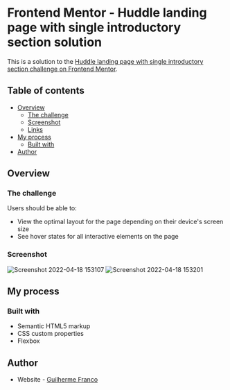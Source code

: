 # Frontend Mentor - Huddle landing page with single introductory section solution

This is a solution to the [Huddle landing page with single introductory section challenge on Frontend Mentor](https://www.frontendmentor.io/challenges/huddle-landing-page-with-a-single-introductory-section-B_2Wvxgi0). 

## Table of contents

- [Overview](#overview)
  - [The challenge](#the-challenge)
  - [Screenshot](#screenshot)
  - [Links](#links)
- [My process](#my-process)
  - [Built with](#built-with)
- [Author](#author)

## Overview

### The challenge

Users should be able to:

- View the optimal layout for the page depending on their device's screen size
- See hover states for all interactive elements on the page

### Screenshot
![Screenshot 2022-04-18 153107](https://user-images.githubusercontent.com/99771586/163856834-41f11bc0-85ae-4456-846c-4f9c2e991cb7.png)
![Screenshot 2022-04-18 153201](https://user-images.githubusercontent.com/99771586/163856843-bec5b807-a418-48e9-a31a-009e2d7b812d.png)



## My process

### Built with

- Semantic HTML5 markup
- CSS custom properties
- Flexbox

## Author

- Website - [Guilherme Franco](https://github.com/Glrmfranco)
